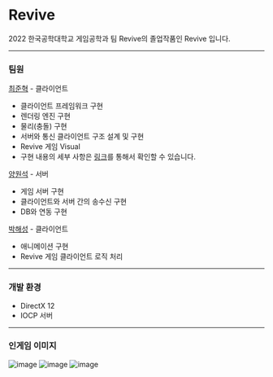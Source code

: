 # Revive
2022 한국공학대학교 게임공학과 팀 Revive의 졸업작품인 Revive 입니다.

***

### 팀원
[최준혁](https://github.com/Mari-Jun) - 클라이언트
* 클라이언트 프레임워크 구현
* 렌더링 엔진 구현
* 물리(충돌) 구현
* 서버와 통신 클라이언트 구조 설계 및 구현
* Revive 게임 Visual
* 구현 내용의 세부 사항은 [링크](https://github.com/Mari-Jun/DX12_Framework)를 통해서 확인할 수 있습니다.

[양원석](https://github.com/undugy) - 서버
* 게임 서버 구현
* 클라이언트와 서버 간의 송수신 구현
* DB와 연동 구현

[박해성](https://github.com/gws1017) - 클라이언트
* 애니메이션 구현
* Revive 게임 클라이언트 로직 처리

***

### 개발 환경
* DirectX 12
* IOCP 서버

***

### 인게임 이미지
![image](https://user-images.githubusercontent.com/34498116/168530569-44921fdf-8991-45ff-a170-beb433034bb9.png)
![image](https://user-images.githubusercontent.com/34498116/168530851-b1d53620-0c09-4fa3-be47-25bb76cf7f52.png)
![image](https://user-images.githubusercontent.com/34498116/168530985-f7696167-7b01-4080-b3da-970cf586ecfe.png)

